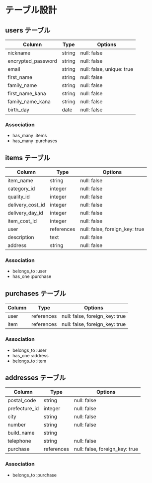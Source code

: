 # テーブル設計

## users テーブル

| Column             | Type   | Options                   |
| ------------------ | ------ | ------------------------- |
| nickname           | string | null: false               |
| encrypted_password | string | null: false               |
| email              | string | null: false, unique: true |
| first_name         | string | null: false               |
| family_name        | string | null: false               |
| first_name_kana    | string | null: false               |
| family_name_kana   | string | null: false               |
| birth_day          | date   | null: false               |

### Association

- has_many :items
- has_many :purchases
## items テーブル

| Column          | Type       | Options                       |
| --------------- | ---------- | ----------------------------- |
| item_name       | string     | null: false                   |
| category_id     | integer    | null: false                   |
| quality_id      | integer    | null: false                   |
| delivery_cost_id| integer    | null: false                   |
| delivery_day_id | integer    | null: false                   |
| item_cost_id    | integer    | null: false                   |
| user            | references | null: false, foreign_key: true|
| description     | text       | null: false                   |
| address         | string     | null: false                   |

### Association
- belongs_to :user
- has_one :purchase


## purchases テーブル

| Column   | Type       | Options                        |
| -------- | ---------- | ------------------------------ |
| user     | references | null: false, foreign_key: true |
| item     | references | null: false, foreign_key: true |

### Association
- belongs_to :user
- has_one :address
- belongs_to :item

## addresses テーブル

| Column         | Type       | Options                       |
| -------------- | ---------- | ----------------------------- |
| postal_code    | string     | null: false                   |
| prefecture_id  | integer    | null: false                   |
| city           | string     | null: false                   |
| number         | string     | null: false                   |
| build_name     | string     |                               |
| telephone      | string     | null: false                   |
| purchase       | references | null: false, foreign_key: true|


### Association
- belongs_to :purchase